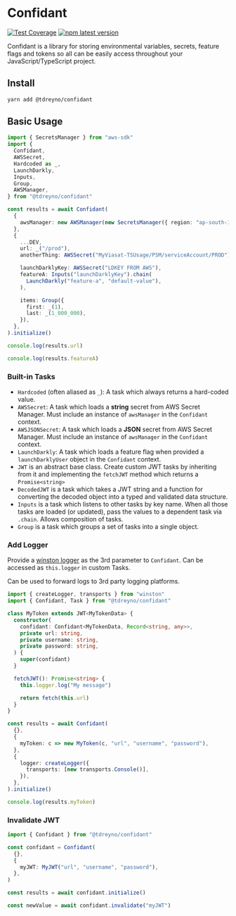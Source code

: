 # Confidant

[![Test Coverage](https://api.codeclimate.com/v1/badges/bade509a61c126d7f488/test_coverage)](https://codeclimate.com/github/tdreyno/confidant/test_coverage)
[![npm latest version](https://img.shields.io/npm/v/@tdreyno/confidant/latest.svg)](https://www.npmjs.com/package/@tdreyno/confidant)

Confidant is a library for storing environmental variables, secrets, feature flags and tokens so all can be easily access throughout your JavaScript/TypeScript project.

## Install

```bash
yarn add @tdreyno/confidant
```

## Basic Usage

```typescript
import { SecretsManager } from "aws-sdk"
import {
  Confidant,
  AWSSecret,
  Hardcoded as _,
  LaunchDarkly,
  Inputs,
  Group,
  AWSManager,
} from "@tdreyno/confidant"

const results = await Confidant(
  {
    awsManager: new AWSManager(new SecretsManager({ region: "ap-south-1" })),
  },
  {
    ...DEV,
    url: _("/prod"),
    anotherThing: AWSSecret("MyViasat-TSUsage/PSM/serviceAccount/PROD"),

    launchDarklyKey: AWSSecret("LDKEY FROM AWS"),
    featureA: Inputs("launchDarklyKey").chain(
      LaunchDarkly("feature-a", "default-value"),
    ),

    items: Group({
      first: _(1),
      last: _(1_000_000),
    }),
  },
).initialize()

console.log(results.url)

console.log(results.featureA)
```

### Built-in Tasks

- `Hardcoded` (often aliased as `_`): A task which always returns a hard-coded value.
- `AWSSecret`: A task which loads a **string** secret from AWS Secret Manager. Must include an instance of `awsManager` in the `Confidant` context.
- `AWSJSONSecret`: A task which loads a **JSON** secret from AWS Secret Manager. Must include an instance of `awsManager` in the `Confidant` context.
- `LaunchDarkly`: A task which loads a feature flag when provided a `launchDarklyUser` object in the `Confidant` context.
- `JWT` is an abstract base class. Create custom JWT tasks by inheriting from it and implementing the `fetchJWT` method which returns a `Promise<string>`
- `DecodedJWT` is a task which takes a JWT string and a function for converting the decoded object into a typed and validated data structure.
- `Inputs` is a task which listens to other tasks by key name. When all those tasks are loaded (or updated), pass the values to a dependent task via `.chain`. Allows composition of tasks.
- `Group` is a task which groups a set of tasks into a single object.

### Add Logger

Provide a [winston logger](https://github.com/winstonjs/winston) as the 3rd parameter to `Confidant`. Can be accessed as `this.logger` in custom Tasks.

Can be used to forward logs to 3rd party logging platforms.

```typescript
import { createLogger, transports } from "winston"
import { Confidant, Task } from "@tdreyno/confidant"

class MyToken extends JWT<MyTokenData> {
  constructor(
    confidant: Confidant<MyTokenData, Record<string, any>>,
    private url: string,
    private username: string,
    private password: string,
  ) {
    super(confidant)
  }

  fetchJWT(): Promise<string> {
    this.logger.log("My message")

    return fetch(this.url)
  }
}

const results = await Confidant(
  {},
  {
    myToken: c => new MyToken(c, "url", "username", "password"),
  },
  {
    logger: createLogger({
      transports: [new transports.Console()],
    }),
  },
).initialize()

console.log(results.myToken)
```

### Invalidate JWT

```typescript
import { Confidant } from "@tdreyno/confidant"

const confidant = Confidant(
  {},
  {
    myJWT: MyJWT("url", "username", "password"),
  },
)

const results = await confidant.initialize()

const newValue = await confidant.invalidate("myJWT")
```
